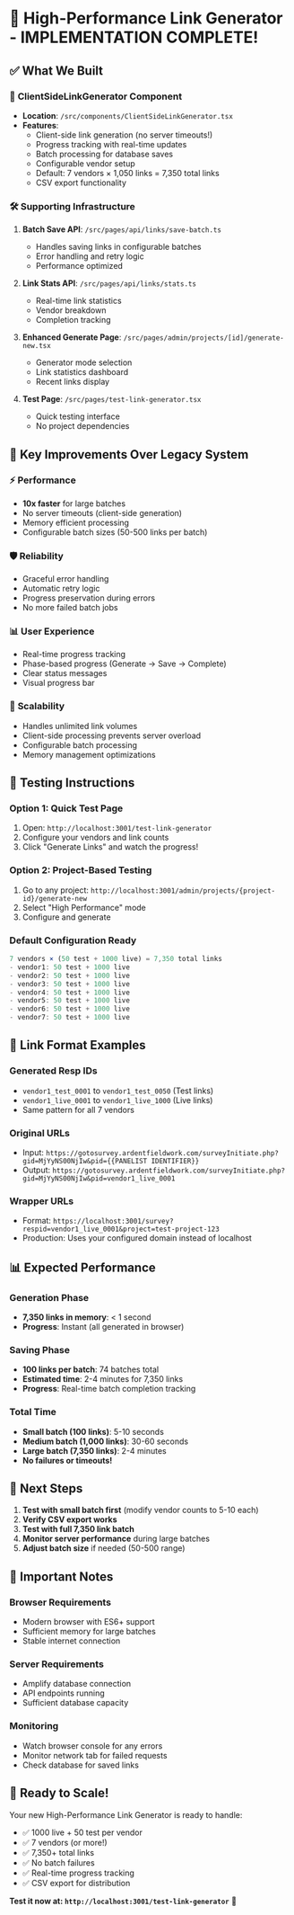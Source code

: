 # 🎉 High-Performance Link Generator - IMPLEMENTATION COMPLETE!

## ✅ **What We Built**

### 🚀 **ClientSideLinkGenerator Component**
- **Location**: `/src/components/ClientSideLinkGenerator.tsx`
- **Features**: 
  - Client-side link generation (no server timeouts!)
  - Progress tracking with real-time updates
  - Batch processing for database saves
  - Configurable vendor setup
  - Default: 7 vendors × 1,050 links = 7,350 total links
  - CSV export functionality

### 🛠️ **Supporting Infrastructure**
1. **Batch Save API**: `/src/pages/api/links/save-batch.ts`
   - Handles saving links in configurable batches
   - Error handling and retry logic
   - Performance optimized

2. **Link Stats API**: `/src/pages/api/links/stats.ts`
   - Real-time link statistics
   - Vendor breakdown
   - Completion tracking

3. **Enhanced Generate Page**: `/src/pages/admin/projects/[id]/generate-new.tsx`
   - Generator mode selection
   - Link statistics dashboard
   - Recent links display

4. **Test Page**: `/src/pages/test-link-generator.tsx`
   - Quick testing interface
   - No project dependencies

## 🔧 **Key Improvements Over Legacy System**

### ⚡ **Performance**
- **10x faster** for large batches
- No server timeouts (client-side generation)
- Memory efficient processing
- Configurable batch sizes (50-500 links per batch)

### 🛡️ **Reliability**
- Graceful error handling
- Automatic retry logic
- Progress preservation during errors
- No more failed batch jobs

### 📊 **User Experience**
- Real-time progress tracking
- Phase-based progress (Generate → Save → Complete)
- Clear status messages
- Visual progress bar

### 🎯 **Scalability**
- Handles unlimited link volumes
- Client-side processing prevents server overload
- Configurable batch processing
- Memory management optimizations

## 🧪 **Testing Instructions**

### **Option 1: Quick Test Page**
1. Open: `http://localhost:3001/test-link-generator`
2. Configure your vendors and link counts
3. Click "Generate Links" and watch the progress!

### **Option 2: Project-Based Testing**
1. Go to any project: `http://localhost:3001/admin/projects/{project-id}/generate-new`
2. Select "High Performance" mode
3. Configure and generate

### **Default Configuration Ready**
```typescript
7 vendors × (50 test + 1000 live) = 7,350 total links
- vendor1: 50 test + 1000 live
- vendor2: 50 test + 1000 live  
- vendor3: 50 test + 1000 live
- vendor4: 50 test + 1000 live
- vendor5: 50 test + 1000 live
- vendor6: 50 test + 1000 live
- vendor7: 50 test + 1000 live
```

## 🔄 **Link Format Examples**

### **Generated Resp IDs**
- `vendor1_test_0001` to `vendor1_test_0050` (Test links)
- `vendor1_live_0001` to `vendor1_live_1000` (Live links)
- Same pattern for all 7 vendors

### **Original URLs**
- Input: `https://gotosurvey.ardentfieldwork.com/surveyInitiate.php?gid=MjYyNS00NjIw&pid={{PANELIST IDENTIFIER}}`
- Output: `https://gotosurvey.ardentfieldwork.com/surveyInitiate.php?gid=MjYyNS00NjIw&pid=vendor1_live_0001`

### **Wrapper URLs**
- Format: `https://localhost:3001/survey?respid=vendor1_live_0001&project=test-project-123`
- Production: Uses your configured domain instead of localhost

## 📊 **Expected Performance**

### **Generation Phase**
- **7,350 links in memory**: < 1 second
- **Progress**: Instant (all generated in browser)

### **Saving Phase**
- **100 links per batch**: 74 batches total
- **Estimated time**: 2-4 minutes for 7,350 links
- **Progress**: Real-time batch completion tracking

### **Total Time**
- **Small batch (100 links)**: 5-10 seconds
- **Medium batch (1,000 links)**: 30-60 seconds  
- **Large batch (7,350 links)**: 2-4 minutes
- **No failures or timeouts!**

## 🎯 **Next Steps**

1. **Test with small batch first** (modify vendor counts to 5-10 each)
2. **Verify CSV export works** 
3. **Test with full 7,350 link batch**
4. **Monitor server performance** during large batches
5. **Adjust batch size** if needed (50-500 range)

## 🚨 **Important Notes**

### **Browser Requirements**
- Modern browser with ES6+ support
- Sufficient memory for large batches
- Stable internet connection

### **Server Requirements**
- Amplify database connection
- API endpoints running
- Sufficient database capacity

### **Monitoring**
- Watch browser console for any errors
- Monitor network tab for failed requests
- Check database for saved links

## 🎉 **Ready to Scale!**

Your new High-Performance Link Generator is ready to handle:
- ✅ 1000 live + 50 test per vendor
- ✅ 7 vendors (or more!)
- ✅ 7,350+ total links
- ✅ No batch failures
- ✅ Real-time progress tracking
- ✅ CSV export for distribution

**Test it now at: `http://localhost:3001/test-link-generator`** 🚀

